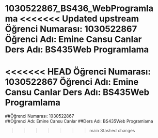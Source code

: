  1030522867_BS436_WebProgramlama
<<<<<<< Updated upstream
Öğrenci Numarası: 1030522867
Öğrenci Adı: Emine Cansu Canlar
Ders Adı: BS435Web Programlama
=======
<<<<<<< HEAD
Öğrenci Numarası: 1030522867
Öğrenci Adı: Emine Cansu Canlar
Ders Adı: BS435Web Programlama
=======
##Öğrenci Numarası: 1030522867                       
##Öğrenci Adı: Emine Cansu Canlar
##Ders Adı: BS435Web Programlama
>>>>>>> main
>>>>>>> Stashed changes
